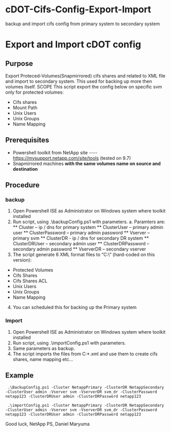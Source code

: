 # cDOT-Cifs-Config-Export-Import
backup and import cifs config from primary system to secondary system

# Export and Import cDOT config
## Purpose
Export Proteced-Volumes(Snapmirrored) cifs shares and related to XML file and import to secondary system.
This used for backing up more then volumes itself.
SCOPE
This script export the config below on specific svm only for protected volumes:
* Cifs shares
*	Mount Path
*	Unix Users
*	Unix Groups
*	Name Mapping
## Prerequisites
*	Powershell toolkit from NetApp site ----  https://mysupport.netapp.com/site/tools   (tested on 9.7)
*	Snapmirrored machines **with the same volumes name on source and destination**
## Procedure
### backup
1.	Open Powershell ISE as Administrator on Windows system where toolkit installed
2.	Run script, using .\backupConfig.ps1 with parameters.
a.	Paramters are:
**	Cluster – ip / dns for primary system
**	ClusterUser – primary admin user
**	ClusterPassword – primary admin password
**	Vserver – primary svm 
**	ClusterDR - ip / dns for secondary DR system
**	ClusterDRUser – secondary admin user
**	ClusterDRPassword – secondary admin password
**	VserverDR – secondary vserver
3.	The script generate 6 XML format files to “C:\”  (hard-coded on this version):
*	Protected Volumes
*	Cifs Shares
*	Cifs Shares ACL
*	Unix Users
*	Unix Groups
*	Name Mapping
4.	You can scheduled this for backing up the Primary system
### Import
1.	Open Powershell ISE as Administrator on Windows system where toolkit installed
2.	Run script, using .\importConfig.ps1 with parameters.
3.	Same parameters as backup.
4.	The script imports the files from C:\*.xml and use them to create cifs shares, name mapping etc…

## Example

```
 .\BackupConfig.ps1 -Cluster NetappPrimary -ClusterDR NetappSecondary -ClusterUser admin -Vserver svm -VserverDR svm_dr -ClusterPassword netapp123 -ClusterDRUser admin -ClusterDRPassword netapp123 
```
```
 .\importConfig.ps1 -Cluster NetappPrimary -ClusterDR NetappSecondary -ClusterUser admin -Vserver svm -VserverDR svm_dr -ClusterPassword netapp123 -ClusterDRUser admin -ClusterDRPassword netapp123 
```
Good luck,
NetApp PS, Daniel Maryuma





